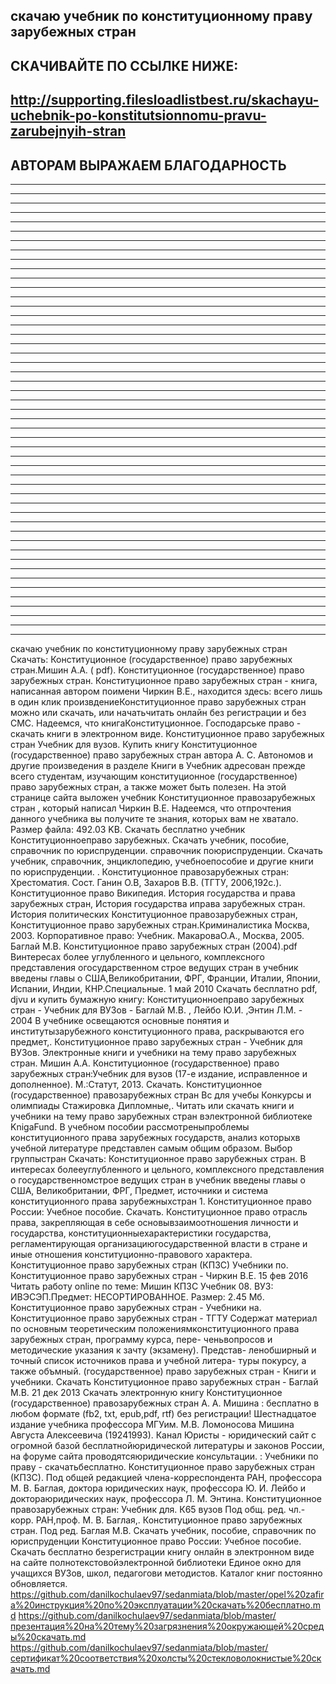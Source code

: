 скачаю учебник по конституционному праву зарубежных стран
--------------------------------------------------
СКАЧИВАЙТЕ ПО ССЫЛКЕ НИЖЕ:
--------------------------------------------------
http://supporting.filesloadlistbest.ru/skachayu-uchebnik-po-konstitutsionnomu-pravu-zarubejnyih-stran
--------------------------------------------------
АВТОРАМ ВЫРАЖАЕМ БЛАГОДАРНОСТЬ
--------------------------------------------------
--------------------------------------------------
--------------------------------------------------
--------------------------------------------------
--------------------------------------------------
--------------------------------------------------
--------------------------------------------------
--------------------------------------------------
--------------------------------------------------
--------------------------------------------------
--------------------------------------------------
--------------------------------------------------
--------------------------------------------------
--------------------------------------------------
--------------------------------------------------
--------------------------------------------------
--------------------------------------------------
--------------------------------------------------
--------------------------------------------------
--------------------------------------------------
--------------------------------------------------
--------------------------------------------------
--------------------------------------------------
--------------------------------------------------
--------------------------------------------------
--------------------------------------------------
--------------------------------------------------
--------------------------------------------------
--------------------------------------------------
--------------------------------------------------
--------------------------------------------------
--------------------------------------------------
--------------------------------------------------
--------------------------------------------------
--------------------------------------------------
--------------------------------------------------
--------------------------------------------------
--------------------------------------------------
--------------------------------------------------
--------------------------------------------------
--------------------------------------------------
--------------------------------------------------
--------------------------------------------------
--------------------------------------------------
--------------------------------------------------
--------------------------------------------------
--------------------------------------------------
--------------------------------------------------
--------------------------------------------------
--------------------------------------------------
скачаю учебник по конституционному праву зарубежных стран Скачать: Конституционное (государственное) право зарубежных стран.Мишин А.А. ( pdf). Конституционное (государственное) право зарубежных стран. Конституционное право зарубежных стран - книга, написанная автором поимени Чиркин В.Е., находится здесь: всего лишь в один клик произвдениеКонституционное право зарубежных стран можно или скачать, или начатьчитать онлайн без регистрации и без СМС. Надеемся, что книгаКонституционное. Господарське право - скачать книги в электронном виде. Конституционное право зарубежных стран Учебник для вузов. Купить книгу Конституционное (государственное) право зарубежных стран автора А. С. Автономов и другие произведения в разделе Книги в Учебник адресован прежде всего студентам, изучающим конституционное (государственное) право зарубежных стран, а также может быть полезен. На этой странице сайта выложен учебник Конституционное правозарубежных стран , который написал Чиркин В.Е. Надеемся, что отпрочтения данного учебника вы получите те знания, которых вам не хватало. Размер файла: 492.03 KB. Скачать бесплатно учебник Конституционноеправо зарубежных. Скачать учебник, пособие, справочник по юриспруденции.  справочник поюриспруденции. Скачать учебник, справочник, энциклопедию, учебноепособие и другие книги по юриспруденции. . Конституционное правозарубежных стран: Хрестоматия. Сост. Ганин О.В, Захаров В.В. (ТГТУ, 2006,192с.).
Конституционное право  Википедия. История государства и права зарубежных стран, История государства иправа зарубежных стран. История политических  Конституционное правозарубежных стран, Конституционное право зарубежных стран.Криминалистика  Москва, 2003. Корпоративное право: Учебник. МакароваО.А., Москва, 2005. Баглай М.В. Конституционное право зарубежных стран (2004).pdf  Винтересах более углубленного и цельного, комплексного представления огосударственном строе ведущих стран в учебник введены главы о США,Великобритании, ФРГ, Франции, Италии, Японии, Испании, Индии, КНР.Специальные. 1 май 2010  Скачать бесплатно pdf, djvu и купить бумажную книгу: Конституционноеправо зарубежных стран - Учебник для ВУЗов - Баглай М.В. , Лейбо Ю.И. ,Энтин Л.М. - 2004 В учебнике освещаются основные понятия и институтызарубежного конституционного права, раскрываются его предмет,. Конституционное право зарубежных стран - Учебник для ВУЗов. Электронные книги и учебники на тему право зарубежных стран. Мишин А.А. Конституционное (государственное) право зарубежных стран:Учебник для вузов (17-е издание, исправленное и дополненное).  М.:Статут, 2013. Скачать. Конституционное (государственное) правозарубежных стран  Вс для учебы  Конкурсы и олимпиады  Стажировка Дипломные,. Читать или скачать книги и учебники на тему право зарубежных стран вэлектронной библиотеке KnigaFund.  В учебном пособии рассмотреныпроблемы конституционного права зарубежных государств, анализ которыхв учебной литературе представлен самым общим образом. Выбор группыстран
Скачать: Конституционное право зарубежных стран.  В интересах болееуглубленного и цельного, комплексного представления о государственномстрое ведущих стран в учебник введены главы о США, Великобритании, ФРГ,  Предмет, источники и система конституционного права зарубежныхстран 1. Конституционное право России: Учебное пособие. Скачать. Конституционное право  отрасль права, закрепляющая в себе основывзаимоотношения личности и государства, конституционныехарактеристики государства, регламентирующая организациюгосударственной власти в стране и иные отношения конституционно-правового характера. Конституционное право зарубежных стран (КПЗС)  Учебники по. Конституционное право зарубежных стран - Чиркин В.Е. 15 фев 2016  Читать работу online по теме: Мишин КПЗС Учебник 08. ВУЗ: ИВЭСЭП.Предмет: НЕСОРТИРОВАННОЕ. Размер: 2.45 Mб. Конституционное право зарубежных стран - Учебники на. Конституционное право зарубежных стран - ТГТУ
Содержат материал по основным теоретическим положениямконституционного права зарубежных стран, программу курса, пере- ченьвопросов и методические указания к зачту (экзамену). Представ- ленобширный и точный список источников права и учебной литера- туры покурсу, а также объмный. (государственное) право зарубежных стран - Книги и учебники. Скачать Конституционное право зарубежных стран - Баглай М.В. 21 дек 2013  Скачать электронную книгу Конституционное (государственное) правозарубежных стран А. А. Мишина : бесплатно в любом формате (fb2, txt, epub,pdf, rtf) без регистрации! Шестнадцатое издание учебника профессора МГУим. М.В. Ломоносова Мишина Августа Алексеевича (19241993). Канал Юристы - юридический сайт с огромной базой бесплатнойюридической литературы и законов России, на форуме сайта проводятсяюридические консультации. : Учебники по праву - скачатьбесплатно. Конституционное право зарубежных стран (КПЗС). Под общей редакцией члена-корреспондента РАН, профессора М. В. Баглая, доктора юридических наук, профессора Ю. И. Лейбо и доктораюридических наук, профессора Л. М. Энтина. Конституционное правозарубежных стран: Учебник для. К65 вузов  Под общ. ред. чл.-корр. РАН,проф. М. В. Баглая,. Конституционное право зарубежных стран. Под ред. Баглая М.В. Скачать учебник, пособие, справочник по юриспруденции
Конституционное право России: Учебное пособие. Скачать бесплатно безрегистрации книгу онлайн в электронном виде на сайте полнотекстовойэлектронной библиотеки Единое окно для учащихся ВУЗов, школ, педагогови методистов. Каталог книг постоянно обновляется.
https://github.com/danilkochulaev97/sedanmiata/blob/master/opel%20zafira%20инструкция%20по%20эксплуатации%20скачать%20бесплатно.md
https://github.com/danilkochulaev97/sedanmiata/blob/master/презентация%20на%20тему%20загрязнения%20окружающей%20среды%20скачать.md
https://github.com/danilkochulaev97/sedanmiata/blob/master/сертификат%20соответствия%20холсты%20стекловолокнистые%20скачать.md